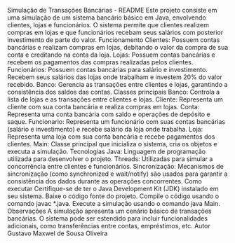 Simulação de Transações Bancárias - README
Este projeto consiste em uma simulação de um sistema bancário básico em Java, envolvendo clientes, lojas e funcionários. O sistema permite que clientes realizem compras em lojas e que funcionários recebam seus salários com posterior investimento de parte do valor.
Funcionamento
Clientes: Possuem contas bancárias e realizam compras em lojas, debitando o valor da compra de sua conta e creditando na conta da loja.
Lojas: Possuem contas bancárias e recebem os pagamentos das compras realizadas pelos clientes.
Funcionários: Possuem contas bancárias para salário e investimento. Recebem seus salários das lojas onde trabalham e investem 20% do valor recebido.
Banco: Gerencia as transações entre clientes e lojas, garantindo a consistência dos saldos das contas.
Classes principais
Banco: Controla a lista de lojas e as transações entre clientes e lojas.
Cliente: Representa um cliente com sua conta bancária e realiza compras em lojas.
Conta: Representa uma conta bancária com saldo e operações de depósito e saque.
Funcionario: Representa um funcionário com suas contas bancárias (salário e investimento) e recebe salário da loja onde trabalha.
Loja: Representa uma loja com sua conta bancária e recebe pagamentos dos clientes.
Main: Classe principal que inicializa o sistema, cria os objetos e executa a simulação.
Tecnologias
Java: Linguagem de programação utilizada para desenvolver o projeto.
Threads: Utilizadas para simular a concorrência entre clientes e funcionários.
Sincronização: Mecanismos de sincronização (como synchronized e wait/notify) são usados para garantir a consistência dos dados durante as operações concorrentes.
Como executar
Certifique-se de ter o Java Development Kit (JDK) instalado em seu sistema.
Baixe o código fonte do projeto.
Compile o código usando o comando javac *.java.
Execute a simulação usando o comando java Main.
Observações
A simulação apresenta um cenário básico de transações bancárias.
O sistema pode ser estendido para incluir funcionalidades adicionais, como transferências entre contas, empréstimos, etc.
Autor
Gustavo Maxwel de Sousa Oliveira
